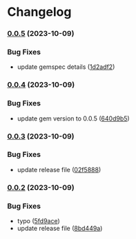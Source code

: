 # Changelog

### [0.0.5](https://www.github.com/Eazybright/parity_prop/compare/v0.0.4...v0.0.5) (2023-10-09)


### Bug Fixes

* update gemspec details ([1d2adf2](https://www.github.com/Eazybright/parity_prop/commit/1d2adf23bb1dc0abd1c499ab9fe204e1d75924aa))

### [0.0.4](https://www.github.com/Eazybright/parity_prop/compare/v0.0.3...v0.0.4) (2023-10-09)


### Bug Fixes

* update gem version to 0.0.5 ([640d9b5](https://www.github.com/Eazybright/parity_prop/commit/640d9b5534e807d035f60fa4fb26410f30c279a1))

### [0.0.3](https://www.github.com/Eazybright/parity_prop/compare/v0.0.2...v0.0.3) (2023-10-09)


### Bug Fixes

* update release file ([02f5888](https://www.github.com/Eazybright/parity_prop/commit/02f58885d3d0038a177c0859be1b0ddb5fe988af))

### [0.0.2](https://www.github.com/Eazybright/parity_prop/compare/v0.0.1...v0.0.2) (2023-10-09)


### Bug Fixes

* typo ([5fd9ace](https://www.github.com/Eazybright/parity_prop/commit/5fd9acee6cb1bf10cd2f68b96cfcfc665ec22464))
* update release file ([8bd449a](https://www.github.com/Eazybright/parity_prop/commit/8bd449a121f64b49901d3558e04c92dd9a2f3647))
